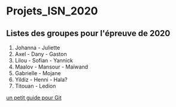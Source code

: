 # Projets_ISN_2020

## Listes des groupes pour l'épreuve de 2020

1. Johanna - Juliette
2. Axel - Dany - Gaston
3. Lilou - Sofian - Yannick
4. Maalov - Mansour - Maïwand
5. Gabrielle - Mojane
6. Yildiz - Henni - Hala?
7. Titouan - Ledion

[un petit guide pour Git](https://rogerdudler.github.io/git-guide/index.fr.html)
